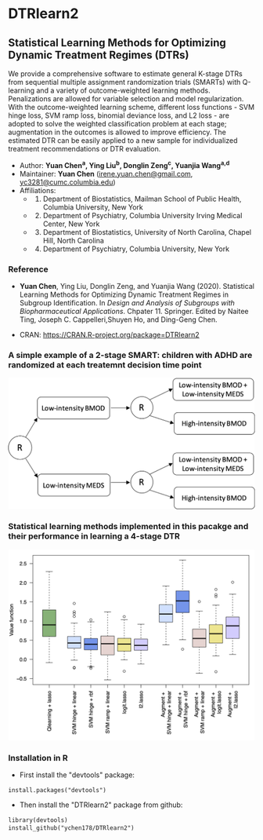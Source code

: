 # DTRlearn2

## Statistical Learning Methods for Optimizing Dynamic Treatment Regimes (DTRs)

We provide a comprehensive software to estimate general K-stage DTRs from sequential multiple assignment randomization trials (SMARTs) with Q-learning and a variety of outcome-weighted learning methods. Penalizations are allowed for variable selection and model regularization. With the outcome-weighted learning scheme, different loss functions - SVM hinge loss, SVM ramp loss, binomial deviance loss, and L2 loss - are adopted to solve the weighted classification problem at each stage; augmentation in the outcomes is allowed to improve efficiency. The estimated DTR can be easily applied to a new sample for individualized treatment recommendations or DTR evaluation.

- Author: **Yuan Chen<sup>a</sup>, Ying Liu<sup>b</sup>, Donglin Zeng<sup>c</sup>, Yuanjia Wang<sup>a,d</sup>**
- Maintainer: **Yuan Chen** (<irene.yuan.chen@gmail.com>, <yc3281@cumc.columbia.edu>)
- Affiliations: 
  + 1. Department of Biostatistics, Mailman School of Public Health, Columbia University, New York
  + 2. Department of Psychiatry, Columbia University Irving Medical Center, New York
  + 3. Department of Biostatistics, University of North Carolina, Chapel Hill, North Carolina
  + 4. Department of Psychiatry, Columbia University, New York

### Reference
- **Yuan Chen**, Ying Liu, Donglin Zeng, and Yuanjia Wang (2020). Statistical Learning Methods for Optimizing Dynamic Treatment Regimes in Subgroup Identification. In *Design and Analysis of Subgroups with Biopharmaceutical Applications*. Chpater 11. Springer. Edited by Naitee Ting, Joseph C. Cappelleri,Shuyen Ho, and Ding-Geng Chen.

- CRAN: https://CRAN.R-project.org/package=DTRlearn2



### A simple example of a 2-stage SMART: children with ADHD are randomized at each treatemnt decision time point
<p align="center">
<img src="https://github.com/ychen178/DTRlearn2/blob/master/adhd_diagram2.png" width="600">
</p>

### Statistical learning methods implemented in this pacakge and their performance in learning a 4-stage DTR
<p align="center">
<img src="https://github.com/ychen178/DTRlearn2/blob/master/boxplot2_sim42.png" width="750">
</p>


### Installation in R
- First install the "devtools" package:
```
install.packages("devtools")
```

- Then install the "DTRlearn2" package from github:
```
library(devtools)
install_github("ychen178/DTRlearn2")
```

